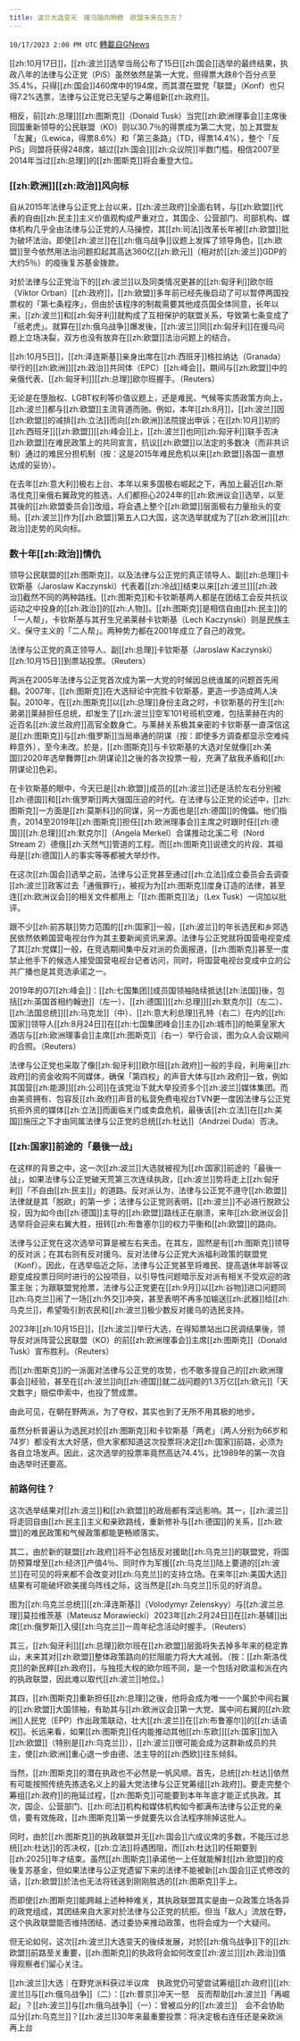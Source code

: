 ```yaml
---
title: 波兰大选变天　援乌路向稍稳　欧盟未来在东方？
---
```

`10/17/2023 2:00 PM UTC` [轉載自GNews](https://gnews.org/articles/1846583)

[[zh:10月17日]]，[[zh:波兰]]选举当局公布了15日[[zh:国会]]选举的最终结果，执政八年的法律与公正党（PiS）虽然依然是第一大党，但得票大跌8个百分点至35.4%，只得[[zh:国会]]460席中的194席，而其潜在盟党「联盟」（Konf）也只得7.2%选票，法律与公正党已无望与之筹组新[[zh:政府]]。

相反，前[[zh:总理]][[zh:图斯克]]（Donald Tusk）当完[[zh:欧洲理事会]]主席後回国重新领导的公民联盟（KO）则以30.7％的得票成为第二大党，加上其盟友「左翼」（Lewica，得票8.6%）和「第三条路」（TD，得票14.4%），整个「反PiS」同盟将获得248席，越过[[zh:国会]][[zh:众议院]]半数门槛，相信2007至2014年当过[[zh:总理]]的[[zh:图斯克]]将会重登大位。

### **[[zh:欧洲]][[zh:政治]]风向标**

自从2015年法律与公正党上台以来，[[zh:波兰政府]]全面右转，与[[zh:欧盟]]代表的自由[[zh:民主]]主义价值观构成严重对立，其国企、公营部门、司部机构、媒体机构几乎全由法律与公正党的人马操控，其[[zh:司法]]改革长年被[[zh:欧盟]]批为破坏法治。即使[[zh:波兰]]在[[zh:俄乌战争]]议题上发挥了领导角色，[[zh:欧盟]]至今依然用法治问题扣起其高达360亿[[zh:欧元]]（相对於[[zh:波兰]]GDP的大约5％）的疫後复苏基金拨款。

对於法律与公正党治下的[[zh:波兰]]以及同类情况更甚的[[zh:匈牙利]]欧尔班（Viktor Orban）[[zh:政府]]，[[zh:欧盟]]多年前已经先後启动了可以暂停两国投票权的「第七条程序」，但由於该程序的制裁需要其他成员国全体同意，长年以来，[[zh:波兰]]和[[zh:匈牙利]]就构成了互相保护的联盟关系，导致第七条变成了「纸老虎」。就算在[[zh:俄乌战争]]爆发後，[[zh:波兰]]同[[zh:匈牙利]]在援乌问题上立场决裂，双方也没有放弃在[[zh:欧盟]]法治问题上的结合。

[[zh:10月5日]]，[[zh:泽连斯基]]亲身出席在[[zh:西班牙]]格拉纳达（Granada）举行的[[zh:欧洲]][[zh:政治]]共同体（EPC）[[zh:峰会]]，期间与[[zh:欧盟]]中的亲俄代表、[[zh:匈牙利]][[zh:总理]]欧尔班握手。（Reuters）

无论是在堕胎权、LGBT权利等价值议题上，还是难民、气候等实质政策方向上，[[zh:波兰]]都与[[zh:欧盟]]主流背道而驰。例如，本年[[zh:8月]]，[[zh:波兰]]因[[zh:欧盟]]的减排[[zh:立法]]而向[[zh:欧洲]]法院提出申诉；在[[zh:10月]]初的[[zh:西班牙]][[zh:欧盟]][[zh:峰会]]上，[[zh:波兰]]也同[[zh:匈牙利]]联手否决[[zh:欧盟]]在难民政策上的共同宣言，抗议[[zh:欧盟]]以法定的多数决（而非共识制）通过的难民分担机制（按：这是2015年难民危机以来[[zh:欧盟]]各国一直想达成的妥协）。

在去年[[zh:意大利]]极右上台、本年以来多国极右崛起之下，再加上最近[[zh:斯洛伐克]]亲俄右翼政党的胜选，人们都担心2024年的[[zh:欧洲议会]]选举，以至其後的[[zh:欧盟委员会]]改组，将会遇上整个[[zh:欧盟]]层面极右力量抬头的变局。[[zh:波兰]]作为[[zh:欧盟]]第五人口大国，这次选举就成为了[[zh:欧洲]][[zh:政治]]走势的风向标。

### **数十年[[zh:政治]]情仇**

领导公民联盟的[[zh:图斯克]]，以及法律与公正党的真正领导人、副[[zh:总理]]卡钦斯基（Jaroslaw Kaczynski）代表着[[zh:冷战]]结束以来[[zh:波兰]][[zh:政治]]截然不同的两种路线。[[zh:图斯克]]和卡钦斯基两人都是在团结工会反共抗议运动之中投身的[[zh:政治]]的[[zh:人物]]。[[zh:图斯克]]是相信自由[[zh:民主]]的「一人帮」，卡钦斯基与其孖生兄弟莱赫卡钦斯基（Lech Kaczynski）则是民族主义、保守主义的「二人帮」。两种势力都在2001年成立了自己的政党。

法律与公正党的真正领导人、副[[zh:总理]]卡钦斯基（Jaroslaw Kaczynski）[[zh:10月15日]]到票站投票。（Reuters）

两派在2005年法律与公正党首次成为第一大党的时候因总统谁属的问题首先闹翻。2007年，[[zh:图斯克]]在大选辩论中完胜卡钦斯基，更造一步造成两人决裂。2010年，在[[zh:图斯克]]以[[zh:总理]]身份主政之时，卡钦斯基的孖生[[zh:弟弟]]莱赫担任总统，却发生了[[zh:波兰]]空军101号班机空难，包括莱赫在内的近百名[[zh:波兰政府]]高官全数身亡。与莱赫关系极其亲密的卡钦斯基一直深信这是[[zh:图斯克]]与[[zh:俄罗斯]]当局串通的阴谋（按：即使多方调查都显示空难纯粹意外），至今未改。於是，[[zh:图斯克]]与卡钦斯基的大选对垒就像[[zh:美国]]2020年选举舞弊[[zh:阴谋论]]之後的各次投票一般，充满了敌我矛盾和[[zh:阴谋论]]色彩。

在卡钦斯基的眼中，今天已是[[zh:欧盟]]成员的[[zh:波兰]]还是活於左右分别被[[zh:德国]]和[[zh:俄罗斯]]两大强国压迫的时代。在法律与公正党的论述中，[[zh:图斯克]]一方面是[[zh:莫斯科]]的同谋，另一方面也是[[zh:德国]]的傀儡。他们指责，2014至2019年[[zh:图斯克]]担任[[zh:欧洲理事会]]主席之时跟时任[[zh:德国]][[zh:总理]][[zh:默克尔]]（Angela Merkel）合谋推动北溪二号（Nord Stream 2）德俄[[zh:天然气]]管道的工程。而[[zh:图斯克]]说德文的片段、其祖母是[[zh:德国]]人的事实等等都被大举炒作。

在这次[[zh:国会]]选举之前，法律与公正党甚至通过[[zh:立法]]成立委员会去调查[[zh:波兰]]政客过去「通俄罪行」，被视为为[[zh:图斯克]]度身订造的法律，甚至连[[zh:欧洲议会]]的相关文件都用上「[[zh:图斯克]]法」（Lex Tusk）一词加以批评。

跟不少[[zh:前苏联]]势力范围的[[zh:国家]]一般，[[zh:波兰]]的年长选民和乡郊选民依然依赖国营电视台作为其主要新闻资讯来源。法律与公正党就将国营电视变成了其[[zh:党媒]]一般，在竞选期间集中反对派的负面报道，[[zh:图斯克]]甚至一度禁止他手下的候选人接受国营电视台记者访问，同时，将国营电视台变成中立的公共广播也是其竞选承诺之一。

2019年的G7[[zh:峰会]]：[[zh:七国集团]]成员国领袖陆续抵达[[zh:法国]]後，包括[[zh:英国首相约翰逊]]（左一）、[[zh:德国]][[zh:总理]][[zh:默克尔]]（左二）、[[zh:法国总统]][[zh:马克龙]]（中）、[[zh:意大利总理]]孔特（右二）在内的[[zh:国家]]领导人[[zh:8月24日]]在[[zh:七国集团峰会]]主办[[zh:城市]]的帕莱皇家大酒店与[[zh:欧洲理事会]]主席[[zh:图斯克]]（右一）举行会谈，图为众人会议期间的合照。（Reuters）

法律与公正党也采取了像[[zh:匈牙利]]欧尔班[[zh:政府]]一般的手段，利用亲[[zh:政府]]的资金收购不同媒体，确保「第四权」的声音大体与[[zh:政府]]一致，例如其国营[[zh:能源]][[zh:公司]]在该党治下就大举投资多个[[zh:波兰]]媒体集团。而由美资拥有、包容反[[zh:政府]]声音的私营免费电视台TVN更一度因法律与公正党抗拒外资的媒体[[zh:立法]]而面临关门或卖盘危机，最後该[[zh:立法]]在[[zh:美国]]施压之下才由同属法律与公正党的总统[[zh:杜达]]（Andrzei Duda）否决。

### [[zh:国家]]前途的「最後一战」

在这样的背景之中，这一次[[zh:波兰]]大选就被视为[[zh:国家]]前途的「最後一战」，如果法律与公正党破天荒第三次连续执政，[[zh:波兰]]势将走上[[zh:匈牙利]]「不自由[[zh:民主]]」的道路。反对派认为，法律与公正党不遵守[[zh:欧盟]]法律就是其「脱欧」的第一步；法律与公正党则表明，[[zh:波兰]]不必进行脱欧公投，因为如今由[[zh:德国]]主导的[[zh:欧盟]]路线正在崩溃，来年[[zh:欧洲议会]]选举将会迎来右翼大胜，扭转[[zh:布鲁塞尔]]的权力平衡和[[zh:欧盟]]的路向。

法律与公正党在这次选举可算是被左右夹击。在其左，固然是有[[zh:图斯克]]领导的反对派；在其右则有反对援乌、反对法律与公正党大派福利政策的联盟党（Konf）。因此，在选举临近之际，法律与公正党甚至将难民、提高退休年龄等议题变成投票日同时进行的公投项目，以引导性问题暗示反对派有相关不受欢迎的政策主张；为跟联盟党抢票，法律与公正党更在[[zh:9月]]以[[zh:谷物]]进口问题同[[zh:乌克兰]]闹了一场[[zh:外交]]冲突，甚至表明不再多加输送[[zh:武器]]给[[zh:乌克兰]]，希望吸引到农民和[[zh:波兰]]极少数反对援乌的选民支持。

2023年[[zh:10月15日]]，[[zh:波兰]]举行大选，在得知票站出口民调结果後，领导反对派阵营公民联盟（KO）的前[[zh:欧洲理事会]]主席[[zh:图斯克]]（Donald Tusk）宣布胜利。（Reuters）

而[[zh:图斯克]]的一派面对法律与公正党的攻势，也不敢多提自己的[[zh:欧洲理事会]]经验，甚至在[[zh:波兰]]向[[zh:德国]]就二战问题的1.3万亿[[zh:欧元]]「天文数字」赔偿申索中，也投了赞成票。

由此可见，在朝在野两派，为了夺权，其实也到了无所不用其极的地步。

虽然分析普遍认为选民对於[[zh:图斯克]]和卡钦斯基「两老」（两人分别为66岁和74岁）都没有太大好感，但大家都知道这次投票将决定[[zh:国家]]前路，必须为各自立场发声。因此，这次选举的投票率竟然高达74.4%，比1989年的第一次自由选举时还要高。

### 前路何往？

这次选举结果对[[zh:波兰]]和[[zh:欧盟]]的政局都有深远影响。其一，[[zh:波兰]]将走回自由[[zh:民主]]主义和亲欧路线，重新修补与[[zh:德国]]的关系，[[zh:欧盟]]的难民政策和气候政策都能更畅顺落实。

其二，由於新的联盟[[zh:政府]]将不必包括反对援助[[zh:乌克兰]]的联盟党，将国防预算增至[[zh:经济]]产值4％、同时作为军援[[zh:乌克兰]]陆上要道的[[zh:波兰]]在可见的将来都不会改变对[[zh:乌克兰]]的支持立场。在来年[[zh:美国大选]]结果有可能破坏欧美援乌阵线之际，这当然是[[zh:乌克兰]]乐见的好消息。

图为[[zh:乌克兰总统]][[zh:泽连斯基]]（Volodymyr Zelenskyy）与[[zh:波兰总理]]莫拉维茨基（Mateusz Morawiecki）2023年[[zh:2月24日]]在[[zh:基辅]]出席[[zh:俄罗斯]]入侵[[zh:乌克兰]]一周年纪念活动时握手。（Reuters）

其三，[[zh:匈牙利]][[zh:总理]]欧尔班在[[zh:欧盟]]层面将失去掉多年来的稳定靠山，未来其对[[zh:欧盟]]整体政策路向的拦阻能力将大大减弱。（按：[[zh:斯洛伐克]]的新民粹[[zh:政府]]，与独揽大权的欧尔班不同，是一个包括对欧温和派在内的执政联盟，因此难以取代[[zh:波兰]]地位。）

其四，[[zh:图斯克]]重新担任[[zh:总理]]之後，他将会成为唯一一个属於中间右翼的[[zh:欧盟]]大国领袖，有助其与[[zh:欧洲议会]]第一大党、属中间右翼的[[zh:欧洲]]人民党（EPP）作出政策联动，壮大[[zh:波兰]]在[[zh:布鲁塞尔]]的[[zh:话语权]]。长远来看，如果[[zh:图斯克]]任内能推动其他[[zh:东欧]][[zh:国家]]加入[[zh:欧盟]]（特别是[[zh:乌克兰]]），[[zh:波兰]]很可能会成为这群新成员的共主，使[[zh:欧洲]]重心退一步由德、法主导的[[zh:西欧]]往东倾斜。

当然，[[zh:图斯克]]的潜在执政也不必然是一帆风顺。首先，总统[[zh:杜达]]依然有可能按照传统先拣选名义上的最大党法律与公正党筹组[[zh:政府]]。要走完整个筹组[[zh:政府]]的拖延过程，[[zh:图斯克]]可能要到本年年底才能正式执政。其次，国企、公营部门、[[zh:司法]]机构和媒体机构如今都满布法律与公正党的亲信，要有效施政，[[zh:图斯克]]第一步就要先以合法程序除掉这批人。

同时，由於[[zh:图斯克]]的执政联盟并无[[zh:国会]]六成议席的多数，不能压过总统[[zh:杜达]]的否决权，[[zh:立法]]将遇困阻，而[[zh:杜达]]的任期要到[[zh:2025]]年才结束。虽然[[zh:图斯克]]承诺他一上任就能解封[[zh:欧盟]]的疫後复苏基金，但如果法律与公正党遗留下来的法律不能被新[[zh:国会]]正式修改的话，[[zh:欧盟]]於法也无法将钱送到刚刚胜选的[[zh:图斯克]]手上。

而即使[[zh:图斯克]]能跨越上述种种难关，其执政联盟其实是由一众政策立场各异的政党组成，其团结来自大家对於法律与公正党的抗拒。但当「敌人」流放在野，这个执政联盟能否维持团结、透过委协来推动政策，也将会成为一个大疑问。

但无论如何，这次[[zh:波兰]]大选变天的後续发展，对於[[zh:俄乌战争]]下的[[zh:欧盟]]前路至关重要，[[zh:图斯克]]的执政将会如何改变[[zh:波兰]][[zh:政治]]值得观察者们留心关注。

[[zh:波兰]]大选｜在野党派料获过半议席　执政党仍可望尝试筹组[[zh:政府]][[zh:波兰]]与[[zh:俄乌战争]]（二）：[[zh:普京]]冲天一怒　反而帮助[[zh:波兰]]「再崛起」？[[zh:波兰]]与[[zh:俄乌战争]]（一）：曾被瓜分的[[zh:波兰]]　会不会协助瓜分[[zh:乌克兰]]？[[zh:波兰]]30年来最重要投票：将决定极右连任还是亲欧派再上台
